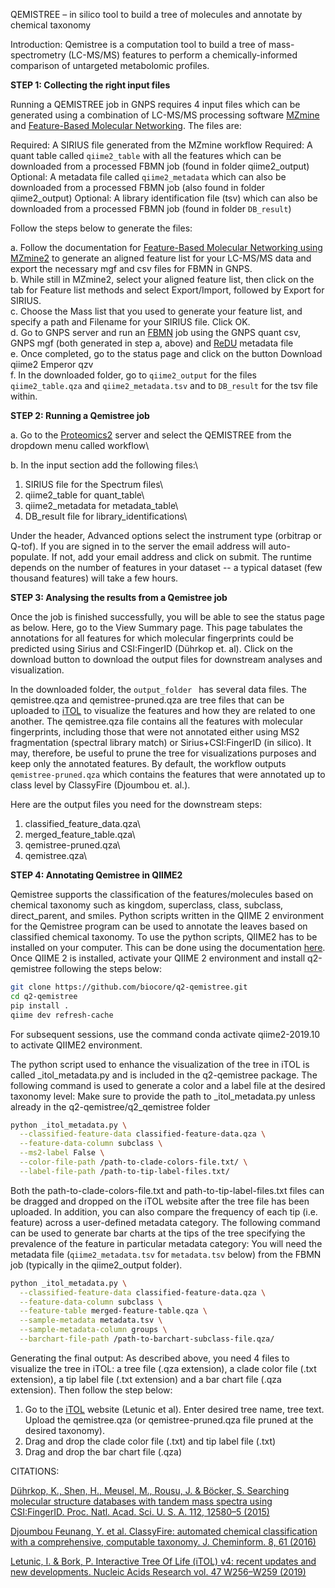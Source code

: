 QEMISTREE – in silico tool to build a tree of molecules and annotate by chemical taxonomy
 
Introduction: Qemistree is a computation tool to build a tree of mass-spectrometry (LC-MS/MS) features to perform a chemically-informed comparison of untargeted metabolomic profiles. 
 
**STEP 1: Collecting the right input files**

Running a QEMISTREE job in GNPS requires 4 input files which can be generated using a combination of LC-MS/MS processing software [MZmine](https://ccms-ucsd.github.io/GNPSDocumentation/featurebasedmolecularnetworking-with-mzmine2/) and [Feature-Based Molecular Networking](https://ccms-ucsd.github.io/GNPSDocumentation/featurebasedmolecularnetworking/). The files are:

Required: A SIRIUS file generated from the MZmine workflow
Required: A quant table called `qiime2_table` with all the features which can be downloaded from a processed FBMN job (found in folder qiime2_output)
Optional: A metadata file called `qiime2_metadata` which can also be downloaded from a processed FBMN job (also found in folder qiime2_output)
Optional: A library identification file (tsv) which can also be downloaded from a processed FBMN job (found in folder `DB_result`)

Follow the steps below to generate the files:

a. Follow the documentation for [Feature-Based Molecular Networking using MZmine2](https://ccms-ucsd.github.io/GNPSDocumentation/featurebasedmolecularnetworking-with-mzmine2/) to generate an aligned feature list for your LC-MS/MS data and export the necessary mgf and csv files for FBMN in GNPS.\
b. While still in MZmine2, select your aligned feature list, then click on the tab for Feature list methods and select Export/Import, followed by Export for SIRIUS.\
c. Choose the Mass list that you used to generate your feature list, and specify a path and Filename for your SIRIUS file. Click OK.\
d. Go to GNPS server and run an [FBMN](https://gnps.ucsd.edu/ProteoSAFe/index.jsp?params=%7B%22workflow%22:%22FEATURE-BASED-MOLECULAR-NETWORKING%22,%22library_on_server%22:%22d.speclibs;%22%7D) job using the GNPS quant csv, GNPS mgf (both generated in step a, above) and [ReDU](https://mwang87.github.io/ReDU-MS2-Documentation/HowtoContribute/) metadata file\
e. Once completed, go to the status page and click on the button Download qiime2 Emperor qzv\
f. In the downloaded folder, go to `qiime2_output` for the files `qiime2_table.qza` and `qiime2_metadata.tsv` and to `DB_result` for the tsv file within.
        	
 
**STEP 2: Running a Qemistree job**

 
a. Go to the [Proteomics2](https://proteomics2.ucsd.edu/ProteoSAFe/index.jsp) server and select the QEMISTREE from the dropdown menu called workflow\

b. In the input section add the following files:\

1. SIRIUS file for the Spectrum files\
2. qiime2_table for quant_table\
3. qiime2_metadata for metadata_table\
4. DB_result file for library_identifications\

Under the header, Advanced options select the instrument type (orbitrap or Q-tof). If you are signed in to the server the email address will auto-populate. If not, add your email address and click on submit. The runtime depends on the number of features in your dataset -- a typical dataset (few thousand features) will take a few hours.

**STEP 3: Analysing the results from a Qemistree job**

Once the job is finished successfully, you will be able to see the status page as below. Here, go to the View Summary page. This page tabulates the annotations for all features for which molecular fingerprints could be predicted using Sirius and CSI:FingerID (Dührkop et. al). Click on the download button to download the output files for downstream analyses and visualization.



In the downloaded folder, the `output_folder ` has several data files. The qemistree.qza and qemistree-pruned.qza are tree files that can be uploaded to [iTOL](https://itol.embl.de/upload.cgi) to visualize the features and how they are related to one another. The qemistree.qza file contains all the features with molecular fingerprints, including those that were not annotated either using MS2 fragmentation (spectral library match) or Sirius+CSI:FingerID (in silico). It may, therefore, be useful to prune the tree for visualizations purposes and keep only the annotated features. By default, the workflow outputs `qemistree-pruned.qza`  which contains the features that were annotated up  to class level by ClassyFire (Djoumbou et. al.).

Here are the output files you need for the downstream steps:

1. classified_feature_data.qza\
2. merged_feature_table.qza\
3. qemistree-pruned.qza\
4. qemistree.qza\

**STEP 4: Annotating Qemistree in QIIME2**

Qemistree supports the classification of the features/molecules based on chemical taxonomy such as kingdom, superclass, class, subclass, direct_parent, and smiles.  Python scripts written in the QIIME 2 environment for the Qemistree program can be used to annotate the leaves based on classified chemical taxonomy. To use the python scripts, QIIME2 has to be installed on your computer. This can be done using the documentation [here](https://docs.qiime2.org/2019.10/install/). 
Once QIIME 2 is installed, activate your QIIME 2 environment and install q2-qemistree following the steps below:

```bash
git clone https://github.com/biocore/q2-qemistree.git
cd q2-qemistree
pip install .
qiime dev refresh-cache
```

For subsequent sessions, use the command conda activate qiime2-2019.10  to activate QIIME2 environment.

The python script used to enhance the visualization of the tree in iTOL is called _itol_metadata.py and is included in the q2-qemistree package. The following command is used to generate a color and a label file at the desired taxonomy level:
Make sure to provide the path to _itol_metadata.py  unless already in the q2-qemistree/q2_qemistree folder

```bash
python _itol_metadata.py \
  --classified-feature-data classified-feature-data.qza \
  --feature-data-column subclass \
  --ms2-label False \
  --color-file-path /path-to-clade-colors-file.txt/ \
  --label-file-path /path-to-tip-label-files.txt/
  ```

Both the path-to-clade-colors-file.txt and path-to-tip-label-files.txt files can be dragged and dropped on the iTOL website after the tree file has been uploaded.
In addition, you can also compare the frequency of each tip (i.e. feature) across a user-defined  metadata category. The following command can be used to generate bar charts at the tips of the tree specifying the prevalence of the feature in particular metadata category:
You will need the metadata file (`qiime2_metadata.tsv` for `metadata.tsv` below) from the FBMN job (typically in the qiime2_output folder).

```bash
python _itol_metadata.py \
  --classified-feature-data classified-feature-data.qza \
  --feature-data-column subclass \
  --feature-table merged-feature-table.qza \
  --sample-metadata metadata.tsv \
  --sample-metadata-column groups \
  --barchart-file-path /path-to-barchart-subclass-file.qza/
```

Generating the final output:
As described above, you need 4 files to visualize the tree in iTOL: a tree file (.qza extension), a clade color file (.txt extension), a tip label file (.txt extension) and a bar chart file (.qza extension). Then follow the step below:

1. Go to the [iTOL](https://itol.embl.de/upload.cgi) website (Letunic et al). Enter desired tree name, tree text. Upload the qemistree.qza (or qemistree-pruned.qza file pruned at the desired taxonomy).
2. Drag and drop the clade color file (.txt) and tip label file (.txt)
3. Drag and drop the bar chart file (.qza)

CITATIONS:

[Dührkop, K., Shen, H., Meusel, M., Rousu, J. & Böcker, S. Searching molecular structure databases with tandem mass spectra using CSI:FingerID. Proc. Natl. Acad. Sci. U. S. A. 112, 12580–5 (2015)](https://www.pnas.org/content/112/41/12580)

[Djoumbou Feunang, Y. et al. ClassyFire: automated chemical classification with a comprehensive, computable taxonomy. J. Cheminform. 8, 61 (2016)](https://jcheminf.biomedcentral.com/articles/10.1186/s13321-016-0174-y)

[Letunic, I. & Bork, P. Interactive Tree Of Life (iTOL) v4: recent updates and new developments. Nucleic Acids Research vol. 47 W256–W259 (2019)](https://academic.oup.com/nar/article/47/W1/W256/5424068)
